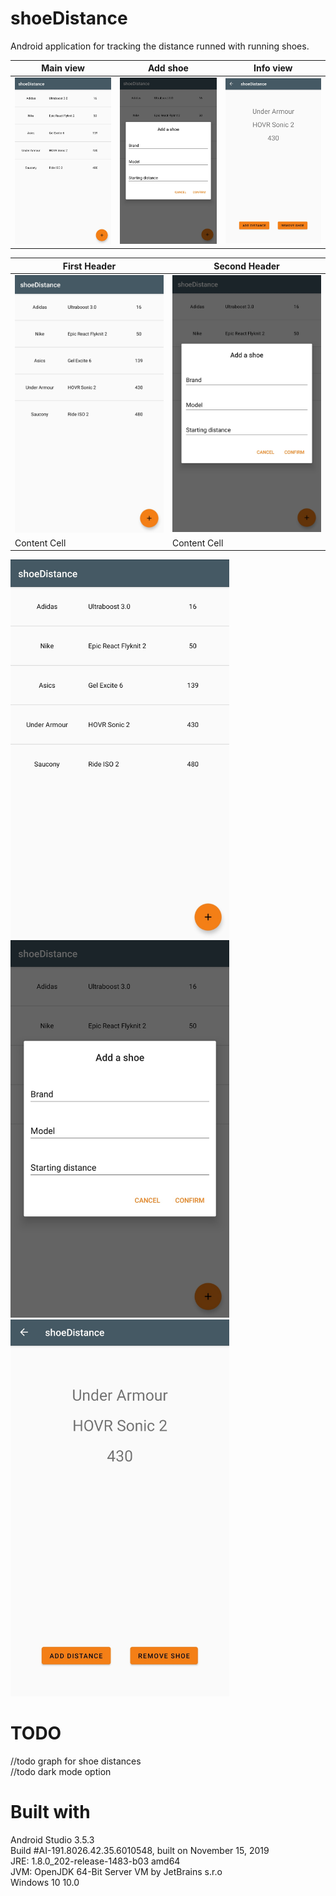
# shoeDistance
Android application for tracking the distance runned with running shoes.

| Main view     | Add shoe      |  Info view      |
| ------------- | ------------- |  -------------  |  
| <img src="https://github.com/koneella/shoeDistance/blob/master/pics/Screenshot_20200203-093955__01.jpg" width="350">  | <img src="https://github.com/koneella/shoeDistance/blob/master/pics/Screenshot_20200203-094014__02.jpg" width="350">  | <img src="https://github.com/koneella/shoeDistance/blob/master/pics/Screenshot_20200203-094001__01.jpg" width="350">



| First Header  | Second Header |
| ------------- | ------------- |
| <img src="https://github.com/koneella/shoeDistance/blob/master/pics/Screenshot_20200203-093955__01.jpg" width="350">  | <img src="https://github.com/koneella/shoeDistance/blob/master/pics/Screenshot_20200203-094014__02.jpg" width="350">  |
| Content Cell  | Content Cell  |

<img src="https://github.com/koneella/shoeDistance/blob/master/pics/Screenshot_20200203-093955__01.jpg" width="350">
<img src="https://github.com/koneella/shoeDistance/blob/master/pics/Screenshot_20200203-094014__02.jpg" width="350">
<img src="https://github.com/koneella/shoeDistance/blob/master/pics/Screenshot_20200203-094001__01.jpg" width="350">


# TODO
//todo graph for shoe distances  
//todo dark mode option  


# Built with
Android Studio 3.5.3  
Build #AI-191.8026.42.35.6010548, built on November 15, 2019  
JRE: 1.8.0_202-release-1483-b03 amd64  
JVM: OpenJDK 64-Bit Server VM by JetBrains s.r.o  
Windows 10 10.0   



